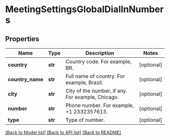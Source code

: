 # MeetingSettingsGlobalDialInNumbers

## Properties
Name | Type | Description | Notes
------------ | ------------- | ------------- | -------------
**country** | **str** | Country code. For example, BR. | [optional] 
**country_name** | **str** | Full name of country. For example, Brazil. | [optional] 
**city** | **str** | City of the number, if any. For example, Chicago. | [optional] 
**number** | **str** | Phone number. For example, +1 2332357613. | [optional] 
**type** | **str** | Type of number.  | [optional] 

[[Back to Model list]](../README.md#documentation-for-models) [[Back to API list]](../README.md#documentation-for-api-endpoints) [[Back to README]](../README.md)

